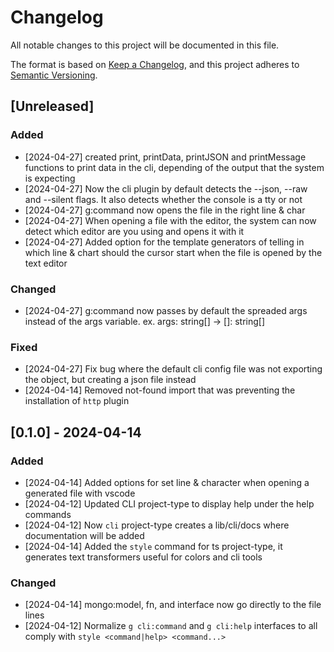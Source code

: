 # Changelog

All notable changes to this project will be documented in this file.

The format is based on [Keep a Changelog](https://keepachangelog.com/en/1.1.0/),
and this project adheres to [Semantic Versioning](https://semver.org/spec/v2.0.0.html).

## [Unreleased]

### Added
- [2024-04-27] <CLI Plugin> created print, printData, printJSON and printMessage functions to print data in the cli, depending of the output that the system is expecting
- [2024-04-27] <CLI Plugin> Now the cli plugin by default detects the --json, --raw and --silent flags.  It also detects whether the console is a tty or not
- [2024-04-27] g:command now opens the file in the right line & char
- [2024-04-27] When opening a file with the editor, the system can now detect which editor are you using and opens it with it
- [2024-04-27] Added option for the template generators of telling in which line & chart should the cursor start when the file is opened by the text editor


### Changed
- [2024-04-27] g:command now passes by default the spreaded args instead of the args variable. ex. args: string[] -> []: string[]


### Fixed
- [2024-04-27] Fix bug where the default cli config file was not exporting the object, but creating a json file instead
- [2024-04-14] Removed not-found import that was preventing the installation of `http` plugin

## [0.1.0] - 2024-04-14

### Added
- [2024-04-14] Added options for set line & character when opening a generated file with vscode
- [2024-04-12] Updated CLI project-type to display help under the help commands
- [2024-04-12] Now `cli` project-type creates a lib/cli/docs where documentation will be added
- [2024-04-14] Added the `style` command for ts project-type, it generates text transformers useful for colors and cli tools


### Changed
- [2024-04-14] mongo:model, fn, and interface now go directly to the file lines
- [2024-04-12] Normalize `g cli:command` and `g cli:help` interfaces to all comply with `style <command|help> <command...>`
